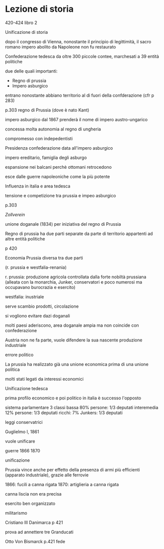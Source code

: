 # Lezione di storia

420-424 libro 2

Unificazione di storia

dopo il congresso di Vienna, nonostante il principio di legittimità, il sacro romano impero abolito da Napoleone non fu restaurato

Confederazione tedesca
da oltre 300 piccole contee, marchesati a 39 entità politiche

due delle quali importanti:
* Regno di prussia
* Impero asburgico

entrano nonostante abbiano territorio al di fuori della confderazione (cfr p 283)

p.303 regno di Prussia (dove è nato Kant)

impero asburgico dal 1867 prenderà il nome di impero austro-ungarico

concessa molta autonomia al regno di ungheria

compromesso con indepedentisti

Presidenza confederazione data all'impero asburgico

impero ereditario, famiglia degli asburgo

espansione nei balcani perchè ottomani retrocedono

esce dalle guerre napoleoniche come la più potente

Influenza in italia e area tedesca


tensione e competizione tra prussia e impeo asburgico

p.303

_Zollverein_

unione doganale (1834) per iniziativa del regno di Prussia

Regno di prussia ha due parti separate da parte di territorio appartenti ad altre entità politiche

p 420

Economia Prussia diversa tra due parti

(r. prussia e westfalia-renania)

r. prussia: produzione agricola controllata dalla forte nobiltà prussiana  (alleata con la monarchia, Junker, conservatori e poco numerosi ma occupavano burocrazia e esercito)

westfalia: inustriale

serve scambio prodotti, circolazione

si vogliono evitare dazi doganali

molti paesi aderiscono, area doganale ampia ma non coincide con confederazione

Austria non ne fa parte, vuole difendere la sua nascente produzione industriale


errore politico

La prussia ha realizzato già una unione economica prima di una unione politica
 
molti stati legati da interessi economici

Unificazione tedesca

prima profilo economico e poi politico
in italia è successo l'opposto



sistema parlamentare 
3 classi
bassa 80% persone: 1/3 deputati
interemedia 12% persone: 1/3 deputati
ricchi: 7% Junkers: 1/3 deputati

leggi conservatrici


Guglielmo I, 1861 

vuole unificare

guerre 1866 1870

unificazione

Prussia vince anche per effetto della presenza di armi più efficienti (apparato industriale), grazie alle ferrovie

1866: fucili a canna rigata
1870: artiglieria a canna rigata

canna liscia non era precisa

esercito ben organizzato

militarismo

Cristiano III Danimarca p 421

prova ad annettere tre Granducati

Otto Von Bismarck
p.421
fede
<!--stackedit_data:
eyJoaXN0b3J5IjpbMTA1NTgxNTQyMSwtMzM1OTA4ODE1LC0yMD
M0NjQ0NjIzLDEwMTUzODE3MDRdfQ==
-->